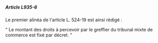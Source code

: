 ##### Article L935-6

Le premier alinéa de l'article L. 524-19 est ainsi rédigé :

" Le montant des droits à percevoir par le greffier du tribunal mixte de commerce est fixé par décret. "

